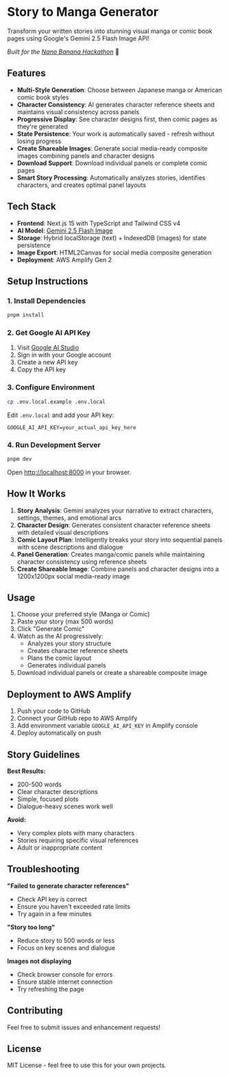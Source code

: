 # Story to Manga Generator

Transform your written stories into stunning visual manga or comic book pages using Google's Gemini 2.5 Flash Image API!

*Built for the [Nano Banana Hackathon](https://www.kaggle.com/competitions/banana)* 🍌

## Features

- **Multi-Style Generation**: Choose between Japanese manga or American comic book styles
- **Character Consistency**: AI generates character reference sheets and maintains visual consistency across panels
- **Progressive Display**: See character designs first, then comic pages as they're generated
- **State Persistence**: Your work is automatically saved - refresh without losing progress
- **Create Shareable Images**: Generate social media-ready composite images combining panels and character designs
- **Download Support**: Download individual panels or complete comic pages
- **Smart Story Processing**: Automatically analyzes stories, identifies characters, and creates optimal panel layouts

## Tech Stack

- **Frontend**: Next.js 15 with TypeScript and Tailwind CSS v4
- **AI Model**: [Gemini 2.5 Flash Image](https://ai.google.dev/gemini-api/docs/models#gemini-2.5-flash-image-preview)
- **Storage**: Hybrid localStorage (text) + IndexedDB (images) for state persistence
- **Image Export**: HTML2Canvas for social media composite generation
- **Deployment**: AWS Amplify Gen 2

## Setup Instructions

### 1. Install Dependencies

```bash
pnpm install
```

### 2. Get Google AI API Key

1. Visit [Google AI Studio](https://aistudio.google.com/app/apikey)
2. Sign in with your Google account
3. Create a new API key
4. Copy the API key

### 3. Configure Environment

```bash
cp .env.local.example .env.local
```

Edit `.env.local` and add your API key:

```
GOOGLE_AI_API_KEY=your_actual_api_key_here
```

### 4. Run Development Server

```bash
pnpm dev
```

Open [http://localhost:8000](http://localhost:8000) in your browser.

## How It Works

1. **Story Analysis**: Gemini analyzes your narrative to extract characters, settings, themes, and emotional arcs
2. **Character Design**: Generates consistent character reference sheets with detailed visual descriptions
3. **Comic Layout Plan**: Intelligently breaks your story into sequential panels with scene descriptions and dialogue
4. **Panel Generation**: Creates manga/comic panels while maintaining character consistency using reference sheets
5. **Create Shareable Image**: Combine panels and character designs into a 1200x1200px social media-ready image

## Usage

1. Choose your preferred style (Manga or Comic)
2. Paste your story (max 500 words)
3. Click "Generate Comic"
4. Watch as the AI progressively:
   - Analyzes your story structure
   - Creates character reference sheets
   - Plans the comic layout
   - Generates individual panels
5. Download individual panels or create a shareable composite image

## Deployment to AWS Amplify

1. Push your code to GitHub
2. Connect your GitHub repo to AWS Amplify
3. Add environment variable `GOOGLE_AI_API_KEY` in Amplify console
4. Deploy automatically on push

## Story Guidelines

**Best Results:**
- 200-500 words
- Clear character descriptions
- Simple, focused plots
- Dialogue-heavy scenes work well

**Avoid:**
- Very complex plots with many characters
- Stories requiring specific visual references
- Adult or inappropriate content

## Troubleshooting

**"Failed to generate character references"**
- Check API key is correct
- Ensure you haven't exceeded rate limits
- Try again in a few minutes

**"Story too long"**
- Reduce story to 500 words or less
- Focus on key scenes and dialogue

**Images not displaying**
- Check browser console for errors
- Ensure stable internet connection
- Try refreshing the page
  
## Contributing

Feel free to submit issues and enhancement requests!

## License

MIT License - feel free to use this for your own projects.
